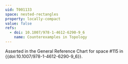 ```yaml
---
uid: T001133
space: nested-rectangles
property: locally-compact
value: false
refs:
  - doi: 10.1007/978-1-4612-6290-9_6
    name: Counterexamples in Topology
---
```

Asserted in the General Reference Chart for space #115 in
{{doi:10.1007/978-1-4612-6290-9_6}}.
